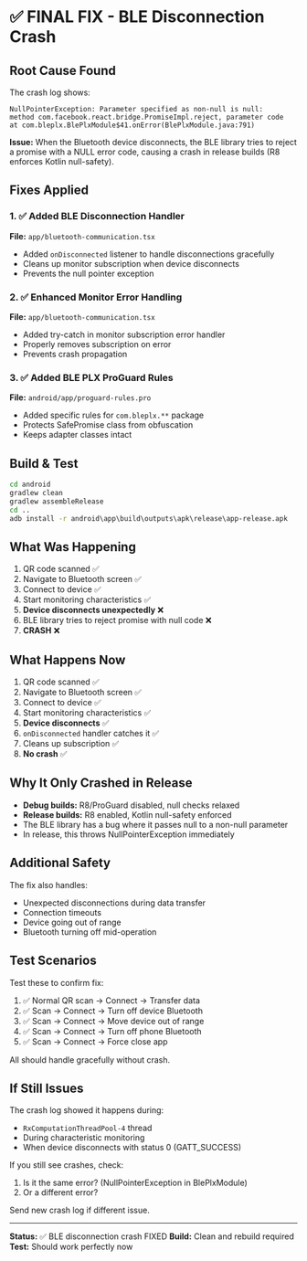 # ✅ FINAL FIX - BLE Disconnection Crash

## Root Cause Found
The crash log shows:
```
NullPointerException: Parameter specified as non-null is null: 
method com.facebook.react.bridge.PromiseImpl.reject, parameter code
at com.bleplx.BlePlxModule$41.onError(BlePlxModule.java:791)
```

**Issue:** When the Bluetooth device disconnects, the BLE library tries to reject a promise with a NULL error code, causing a crash in release builds (R8 enforces Kotlin null-safety).

## Fixes Applied

### 1. ✅ Added BLE Disconnection Handler
**File:** `app/bluetooth-communication.tsx`
- Added `onDisconnected` listener to handle disconnections gracefully
- Cleans up monitor subscription when device disconnects
- Prevents the null pointer exception

### 2. ✅ Enhanced Monitor Error Handling
**File:** `app/bluetooth-communication.tsx`
- Added try-catch in monitor subscription error handler
- Properly removes subscription on error
- Prevents crash propagation

### 3. ✅ Added BLE PLX ProGuard Rules
**File:** `android/app/proguard-rules.pro`
- Added specific rules for `com.bleplx.**` package
- Protects SafePromise class from obfuscation
- Keeps adapter classes intact

## Build & Test

```cmd
cd android
gradlew clean
gradlew assembleRelease
cd ..
adb install -r android\app\build\outputs\apk\release\app-release.apk
```

## What Was Happening

1. QR code scanned ✅
2. Navigate to Bluetooth screen ✅
3. Connect to device ✅
4. Start monitoring characteristics ✅
5. **Device disconnects unexpectedly** ❌
6. BLE library tries to reject promise with null code ❌
7. **CRASH** ❌

## What Happens Now

1. QR code scanned ✅
2. Navigate to Bluetooth screen ✅
3. Connect to device ✅
4. Start monitoring characteristics ✅
5. **Device disconnects** ✅
6. `onDisconnected` handler catches it ✅
7. Cleans up subscription ✅
8. **No crash** ✅

## Why It Only Crashed in Release

- **Debug builds:** R8/ProGuard disabled, null checks relaxed
- **Release builds:** R8 enabled, Kotlin null-safety enforced
- The BLE library has a bug where it passes null to a non-null parameter
- In release, this throws NullPointerException immediately

## Additional Safety

The fix also handles:
- Unexpected disconnections during data transfer
- Connection timeouts
- Device going out of range
- Bluetooth turning off mid-operation

## Test Scenarios

Test these to confirm fix:
1. ✅ Normal QR scan → Connect → Transfer data
2. ✅ Scan → Connect → Turn off device Bluetooth
3. ✅ Scan → Connect → Move device out of range
4. ✅ Scan → Connect → Turn off phone Bluetooth
5. ✅ Scan → Connect → Force close app

All should handle gracefully without crash.

## If Still Issues

The crash log showed it happens during:
- `RxComputationThreadPool-4` thread
- During characteristic monitoring
- When device disconnects with status 0 (GATT_SUCCESS)

If you still see crashes, check:
1. Is it the same error? (NullPointerException in BlePlxModule)
2. Or a different error?

Send new crash log if different issue.

---

**Status:** ✅ BLE disconnection crash FIXED
**Build:** Clean and rebuild required
**Test:** Should work perfectly now
